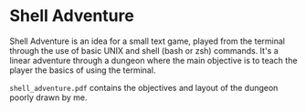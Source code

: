 Shell Adventure
===============

Shell Adventure is an idea for a small text game, played from the terminal
through the use of basic UNIX and shell (bash or zsh) commands. It's a linear
adventure through a dungeon where the main objective is to teach the player
the basics of using the terminal.

``shell_adventure.pdf`` contains the objectives and layout of the dungeon
poorly drawn by me.
